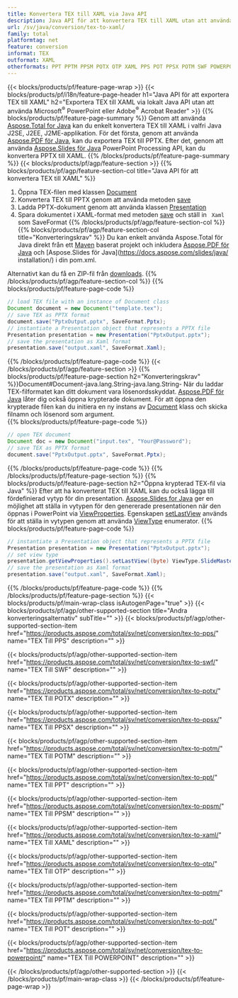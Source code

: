 ```yaml
---
title: Konvertera TEX till XAML via Java API
description: Java API för att konvertera TEX till XAML utan att använda Microsoft Word
url: /sv/java/conversion/tex-to-xaml/
family: total
platformtag: net
feature: conversion
informat: TEX
outformat: XAML
otherformats: PPT PPTM PPSM POTX OTP XAML PPS POT PPSX POTM SWF POWERPOINT
---
```

{{< blocks/products/pf/feature-page-wrap >}}
{{< blocks/products/pf/i18n/feature-page-header h1="Java API för att exportera TEX till XAML" h2="Exportera TEX till XAML via lokalt Java API utan att använda Microsoft<sup>&reg;</sup> PowerPoint eller Adobe<sup>&reg;</sup> Acrobat Reader" >}}
{{% blocks/products/pf/feature-page-summary %}}
Genom att använda [Aspose.Total for Java](https://products.aspose.com/total/java/) kan du enkelt konvertera TEX till XAML i valfri Java J2SE, J2EE, J2ME-applikation. För det första, genom att använda [Aspose.PDF för Java](https://products.aspose.com/pdf/java/), kan du exportera TEX till PPTX. Efter det, genom att använda [Aspose.Slides för Java](https://products.aspose.com/slides/java/) PowerPoint Processing API, kan du konvertera PPTX till XAML.
{{% /blocks/products/pf/feature-page-summary  %}}
{{< blocks/products/pf/agp/feature-section >}}
{{% blocks/products/pf/agp/feature-section-col title="Java API för att konvertera TEX till XAML" %}}
1. Öppna TEX-filen med klassen [Document](https://apireference.aspose.com/pdf/java/com.aspose.pdf/Document)
2. Konvertera TEX till PPTX genom att använda metoden [save](https://apireference.aspose.com/pdf/java/com.aspose.pdf/Document#save-java.lang.String-int-)
3. Ladda PPTX-dokument genom att använda klassen [Presentation](https://apireference.aspose.com/slides/java/com.aspose.slides/Presentation)
4. Spara dokumentet i XAML-format med metoden [save](https://apireference.aspose.com/slides/java/com.aspose.slides/Presentation#save-java.lang.String-int-) och ställ in ` Xaml` som SaveFormat
{{% /blocks/products/pf/agp/feature-section-col %}}
{{% blocks/products/pf/agp/feature-section-col title="Konverteringskrav" %}}
Du kan enkelt använda Aspose.Total för Java direkt från ett [Maven](https://repository.aspose.com/webapp/#/artifacts/browse/tree/General/repo/com/aspose/aspose-total) baserat projekt och inkludera [Aspose.PDF för Java](https://docs.aspose.com/pdf/java/installation/) och [Aspose.Slides för Java](https://docs.aspose.com/slides/java/ installation/) i din pom.xml.

Alternativt kan du få en ZIP-fil från [downloads](https://downloads.aspose.com/total/java).
{{% /blocks/products/pf/agp/feature-section-col %}}
{{% blocks/products/pf/feature-page-code %}}

```java
// load TEX file with an instance of Document class
Document document = new Document("template.tex");
// save TEX as PPTX format 
document.save("PptxOutput.pptx", SaveFormat.Pptx); 
// instantiate a Presentation object that represents a PPTX file
Presentation presentation = new Presentation("PptxOutput.pptx");
// save the presentation as Xaml format
presentation.save("output.xaml", SaveFormat.Xaml);   
```

{{% /blocks/products/pf/feature-page-code %}}
{{< /blocks/products/pf/agp/feature-section >}}
{{% blocks/products/pf/feature-page-section  h2="Konverteringskrav" %}}Document#Document-java.lang.String-java.lang.String-
När du laddar TEX-filformatet kan ditt dokument vara lösenordsskyddat. [Aspose.PDF för Java](https://products.aspose.com/pdf/java/) låter dig också öppna krypterade dokument. För att öppna den krypterade filen kan du initiera en ny instans av [Document](https://apireference.aspose.com/pdf/java/com.aspose.pdf/Document#Document-java.lang.String-java.lang.String-) klass och skicka filnamn och lösenord som argument.  
{{% blocks/products/pf/feature-page-code %}}

```java
// open TEX document
Document doc = new Document("input.tex", "Your@Password");
// save TEX as PPTX format 
document.save("PptxOutput.pptx", SaveFormat.Pptx); 

```

{{% /blocks/products/pf/feature-page-code  %}}
{{% /blocks/products/pf/feature-page-section %}}
{{% blocks/products/pf/feature-page-section  h2="Öppna krypterad TEX-fil via Java" %}}
Efter att ha konverterat TEX till XAML kan du också lägga till fördefinierad vytyp för din presentation. [Aspose.Slides for Java](https://products.aspose.com/slides/java/) ger en möjlighet att ställa in vytypen för den genererade presentationen när den öppnas i PowerPoint via [ViewProperties](https://apireference.aspose.com/slides/java/com.aspose.slides/ViewProperties). Egenskapen [setLastView](https://apireference.aspose.com/slides/java/com.aspose.slides/ViewProperties#setLastView-int-) används för att ställa in vytypen genom att använda [ViewType](https://apireference.aspose.com/slides/java/com.aspose.slides/ViewType) enumerator. 
{{% blocks/products/pf/feature-page-code %}}

```java
// instantiate a Presentation object that represents a PPTX file
Presentation presentation = new Presentation("PptxOutput.pptx");
// set view type
presentation.getViewProperties().setLastView((byte) ViewType.SlideMasterView);
// save the presentation as Xaml format
presentation.save("output.xaml", SaveFormat.Xaml);    
```

{{% /blocks/products/pf/feature-page-code  %}}
{{% /blocks/products/pf/feature-page-section %}}
{{< blocks/products/pf/main-wrap-class isAutogenPage="true" >}}
{{< blocks/products/pf/agp/other-supported-section title="Andra konverteringsalternativ" subTitle="" >}}
{{< blocks/products/pf/agp/other-supported-section-item href="https://products.aspose.com/total/sv/net/conversion/tex-to-pps/" name="TEX Till PPS" description="" >}}

{{< blocks/products/pf/agp/other-supported-section-item href="https://products.aspose.com/total/sv/net/conversion/tex-to-swf/" name="TEX Till SWF" description="" >}}

{{< blocks/products/pf/agp/other-supported-section-item href="https://products.aspose.com/total/sv/net/conversion/tex-to-potx/" name="TEX Till POTX" description="" >}}

{{< blocks/products/pf/agp/other-supported-section-item href="https://products.aspose.com/total/sv/net/conversion/tex-to-ppsx/" name="TEX Till PPSX" description="" >}}

{{< blocks/products/pf/agp/other-supported-section-item href="https://products.aspose.com/total/sv/net/conversion/tex-to-potm/" name="TEX Till POTM" description="" >}}

{{< blocks/products/pf/agp/other-supported-section-item href="https://products.aspose.com/total/sv/net/conversion/tex-to-ppt/" name="TEX Till PPT" description="" >}}

{{< blocks/products/pf/agp/other-supported-section-item href="https://products.aspose.com/total/sv/net/conversion/tex-to-ppsm/" name="TEX Till PPSM" description="" >}}

{{< blocks/products/pf/agp/other-supported-section-item href="https://products.aspose.com/total/sv/net/conversion/tex-to-xaml/" name="TEX Till XAML" description="" >}}

{{< blocks/products/pf/agp/other-supported-section-item href="https://products.aspose.com/total/sv/net/conversion/tex-to-otp/" name="TEX Till OTP" description="" >}}

{{< blocks/products/pf/agp/other-supported-section-item href="https://products.aspose.com/total/sv/net/conversion/tex-to-pptm/" name="TEX Till PPTM" description="" >}}

{{< blocks/products/pf/agp/other-supported-section-item href="https://products.aspose.com/total/sv/net/conversion/tex-to-pot/" name="TEX Till POT" description="" >}}

{{< blocks/products/pf/agp/other-supported-section-item href="https://products.aspose.com/total/sv/net/conversion/tex-to-powerpoint/" name="TEX Till POWERPOINT" description="" >}}


{{< /blocks/products/pf/agp/other-supported-section >}}
{{< /blocks/products/pf/main-wrap-class >}}
{{< /blocks/products/pf/feature-page-wrap >}}